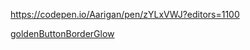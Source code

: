 https://codepen.io/Aarigan/pen/zYLxVWJ?editors=1100


[goldenButtonBorderGlow](https://user-images.githubusercontent.com/52601835/209455881-303baf7f-7328-45a4-848a-80b76e6116c5.png)

